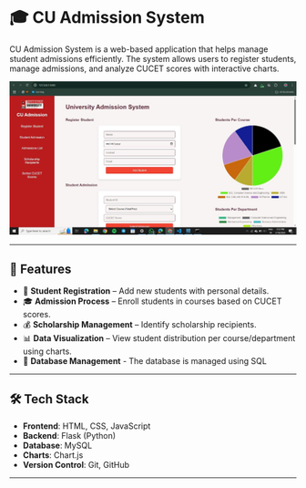 # 🎓 CU Admission System

CU Admission System is a web-based application that helps manage student admissions efficiently. The system allows users to register students, manage admissions, and analyze CUCET scores with interactive charts.

<img src="Website Image.jpg" alt="Logo" width="900"/>

---

## 🚀 Features
- 📝 **Student Registration** – Add new students with personal details.
- 🎓 **Admission Process** – Enroll students in courses based on CUCET scores.
- 💰 **Scholarship Management** – Identify scholarship recipients.
- 📊 **Data Visualization** – View student distribution per course/department using charts.
- 📅 **Database Management** - The database is managed using SQL

---

## 🛠️ Tech Stack
- **Frontend**: HTML, CSS, JavaScript
- **Backend**: Flask (Python)
- **Database**: MySQL
- **Charts**: Chart.js
- **Version Control**: Git, GitHub

---
